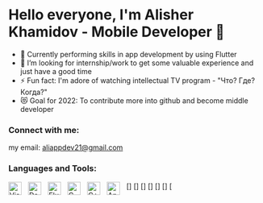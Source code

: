 # Hello everyone, I'm Alisher Khamidov - Mobile Developer 👋 

- 🌱 Currently performing skills in app development by using Flutter
- 👯 I’m looking for internship/work to get some valuable experience and just have a good time
- ⚡ Fun fact: I'm adore of watching intellectual TV program - "Что? Где? Когда?"
- 😻 Goal for 2022: To contribute more into github and become middle developer

### Connect with me:

my email: aliappdev21@gmail.com


### Languages and Tools:

[<img align="left" alt="Visual Studio Code" width="26px" src="https://cdn.jsdelivr.net/gh/devicons/devicon/icons/vscode/vscode-original.svg" style="padding-right:10px;" />]
[<img align="left" alt="Dart" width="26px" src="https://cdn.jsdelivr.net/gh/devicons/devicon/icons/dart/dart-original.svg" style="padding-right:10px;" />]
[<img align="left" alt="Flutter" width="26px" src="https://cdn.jsdelivr.net/gh/devicons/devicon/icons/flutter/flutter-original.svg" style="padding-right:10px;" />]
[<img align="left" alt="C" width="26px" src="https://cdn.jsdelivr.net/gh/devicons/devicon/icons/c/c-original.svg" style="padding-right:10px;" />]
[<img align="left" alt="C++" width="26px" src="https://cdn.jsdelivr.net/gh/devicons/devicon/icons/cplusplus/cplusplus-original.svg" style="padding-right:10px;" />]
[<img align="left" alt="Android" width="26px" src="https://cdn.jsdelivr.net/gh/devicons/devicon/icons/android/android-original.svg" style="padding-right:10px;" />]
[
